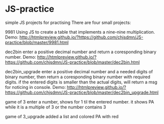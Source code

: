 # JS-practice
simple JS projects for practising
There are four small projects:

9981
Using JS to create a table that implements a nine-nine multiplication.
Demo: http://htmlpreview.github.io/?https://github.com/chjsdmn/JS-practice/blob/master/9981.html

dec2bin
enter a positive decimal number and return a coresponding binary number.
Demo: http://htmlpreview.github.io/?https://github.com/chjsdmn/JS-practice/blob/master/dec2bin.html

dec2bin_upgrade
enter a positive decimal number and a needed digits of binary number, then return a coresponding binary number with required digits.
if the entered digits is smaller than the actual digits, will return a msg for noticing in console.
Demo: http://htmlpreview.github.io/?https://github.com/chjsdmn/JS-practice/blob/master/dec2bin_upgrade.html

game of 3
enter a number, shows for 1 til the entered number. it shows PA while it is a multiple of 3 or the number contains 3

game of 3_upgrade
added a list and colored PA with red

